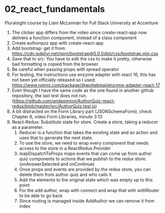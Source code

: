 # 02_react_fundamentals
Pluralsight course by Liam McLennan for Full Stack University at Accenture

1. The clicker app differs from the video since create-react-app now delivers a function component, instead of a class component
2. Create authorquiz app with create-react-app
3. Add bootstrap: get it from: https://cdn.jsdelivr.net/npm/bootstrap@5.0.1/dist/css/bootstrap.min.css
4. Save that to src: You have to edit the css to make it pretty, otherwise bad formatting is copied from the browser.
5. Be careful when passing props with spread operator
6. For testing, the instructions use enzyme adapter with react 16, this has not been yet officially released so I used: https://www.npmjs.com/package/@wojtekmaj/enzyme-adapter-react-17
7. Even though I have the same code as the one found in another github repository, the last test does not run. (https://github.com/andasimion/AuthorQuiz-react-redux/blob/master/src/AuthorQuiz.test.js)
8. A bit distracted on the Form Library part (JSONSchemaForm), check Chapter 6, video Form Libraries, minute 3:13
9. React-Redux: Substitute state for store. Create a store, taking a reducer as a parameter.
    1. Reducer is a function that takes the existing state and an action and uses that to generate the next state. 
    2. To use the store, we need to wrap every component that needs access to the store in a ReactRedux.Provider
    3. mapDispatchToProps maps events that can come up from author quiz components to actions that we publish to the redux store. (onAnswerSelected and onContinue)
    4. Once props and events are provided by the redux store, you can delete them from author quiz and who calls it
    5. Add the elements to the original state which was empty up to this point
    6. For the add author, wrap with connect and wrap that with withRouter to be able to go back
    7. Since routing is managed inside AddAuthor we can remove it from index